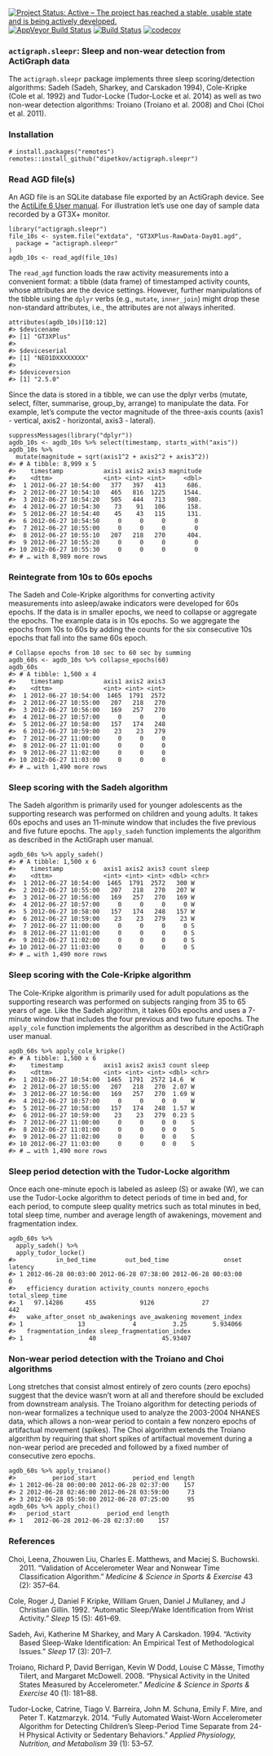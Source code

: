 [![Project Status: Active – The project has reached a stable, usable
state and is being actively
developed.](https://www.repostatus.org/badges/latest/active.svg)](https://www.repostatus.org/#active)
[![AppVeyor Build
Status](https://ci.appveyor.com/api/projects/status/github/dipetkov/actigraph.sleepr?branch=master&svg=true)](https://ci.appveyor.com/project/dipetkov/actigraph.sleepr)
[![Build
Status](https://travis-ci.org/dipetkov/actigraph.sleepr.svg?branch=master)](https://travis-ci.org/dipetkov/actigraph.sleepr)
[![codecov](https://codecov.io/gh/dipetkov/actigraph.sleepr/branch/master/graph/badge.svg)](https://codecov.io/gh/dipetkov/actigraph.sleepr)

<!-- README.md is generated from README.Rmd. Please edit that file -->

### `actigraph.sleepr`: Sleep and non-wear detection from ActiGraph data

The `actigraph.sleepr` package implements three sleep scoring/detection
algorithms: Sadeh (Sadeh, Sharkey, and Carskadon 1994), Cole-Kripke
(Cole et al. 1992) and Tudor-Locke (Tudor-Locke et al. 2014) as well as
two non-wear detection algorithms: Troiano (Troiano et al. 2008) and
Choi (Choi et al. 2011).

### Installation

    # install.packages("remotes")
    remotes::install_github("dipetkov/actigraph.sleepr")

### Read AGD file(s)

An AGD file is an SQLite database file exported by an ActiGraph device.
See the [ActiLife 6 User
manual](https://www.actigraphcorp.com/support/manuals/actilife-6-manual/).
For illustration let’s use one day of sample data recorded by a GT3X+
monitor.

    library("actigraph.sleepr")
    file_10s <- system.file("extdata", "GT3XPlus-RawData-Day01.agd",
      package = "actigraph.sleepr"
    )
    agdb_10s <- read_agd(file_10s)

The `read_agd` function loads the raw activity measurements into a
convenient format: a tibble (data frame) of timestamped activity counts,
whose attributes are the device settings. However, further manipulations
of the tibble using the `dplyr` verbs (e.g., `mutate`, `inner_join`)
might drop these non-standard attributes, i.e., the attributes are not
always inherited.

    attributes(agdb_10s)[10:12]
    #> $devicename
    #> [1] "GT3XPlus"
    #> 
    #> $deviceserial
    #> [1] "NEO1DXXXXXXXX"
    #> 
    #> $deviceversion
    #> [1] "2.5.0"

Since the data is stored in a tibble, we can use the dplyr verbs
(mutate, select, filter, summarise, group\_by, arrange) to manipulate
the data. For example, let’s compute the vector magnitude of the
three-axis counts (axis1 - vertical, axis2 - horizontal, axis3 -
lateral).

    suppressMessages(library("dplyr"))
    agdb_10s <- agdb_10s %>% select(timestamp, starts_with("axis"))
    agdb_10s %>%
      mutate(magnitude = sqrt(axis1^2 + axis2^2 + axis3^2))
    #> # A tibble: 8,999 x 5
    #>    timestamp           axis1 axis2 axis3 magnitude
    #>    <dttm>              <int> <int> <int>     <dbl>
    #>  1 2012-06-27 10:54:00   377   397   413      686.
    #>  2 2012-06-27 10:54:10   465   816  1225     1544.
    #>  3 2012-06-27 10:54:20   505   444   713      980.
    #>  4 2012-06-27 10:54:30    73    91   106      158.
    #>  5 2012-06-27 10:54:40    45    43   115      131.
    #>  6 2012-06-27 10:54:50     0     0     0        0 
    #>  7 2012-06-27 10:55:00     0     0     0        0 
    #>  8 2012-06-27 10:55:10   207   218   270      404.
    #>  9 2012-06-27 10:55:20     0     0     0        0 
    #> 10 2012-06-27 10:55:30     0     0     0        0 
    #> # … with 8,989 more rows

### Reintegrate from 10s to 60s epochs

The Sadeh and Cole-Kripke algorithms for converting activity
measurements into asleep/awake indicators were developed for 60s epochs.
If the data is in smaller epochs, we need to collapse or aggregate the
epochs. The example data is in 10s epochs. So we aggregate the epochs
from 10s to 60s by adding the counts for the six consecutive 10s epochs
that fall into the same 60s epoch.

    # Collapse epochs from 10 sec to 60 sec by summing
    agdb_60s <- agdb_10s %>% collapse_epochs(60)
    agdb_60s
    #> # A tibble: 1,500 x 4
    #>    timestamp           axis1 axis2 axis3
    #>    <dttm>              <int> <int> <int>
    #>  1 2012-06-27 10:54:00  1465  1791  2572
    #>  2 2012-06-27 10:55:00   207   218   270
    #>  3 2012-06-27 10:56:00   169   257   270
    #>  4 2012-06-27 10:57:00     0     0     0
    #>  5 2012-06-27 10:58:00   157   174   248
    #>  6 2012-06-27 10:59:00    23    23   279
    #>  7 2012-06-27 11:00:00     0     0     0
    #>  8 2012-06-27 11:01:00     0     0     0
    #>  9 2012-06-27 11:02:00     0     0     0
    #> 10 2012-06-27 11:03:00     0     0     0
    #> # … with 1,490 more rows

### Sleep scoring with the Sadeh algorithm

The Sadeh algorithm is primarily used for younger adolescents as the
supporting research was performed on children and young adults. It takes
60s epochs and uses an 11-minute window that includes the five previous
and five future epochs. The `apply_sadeh` function implements the
algorithm as described in the ActiGraph user manual.

    agdb_60s %>% apply_sadeh()
    #> # A tibble: 1,500 x 6
    #>    timestamp           axis1 axis2 axis3 count sleep
    #>    <dttm>              <int> <int> <int> <dbl> <chr>
    #>  1 2012-06-27 10:54:00  1465  1791  2572   300 W    
    #>  2 2012-06-27 10:55:00   207   218   270   207 W    
    #>  3 2012-06-27 10:56:00   169   257   270   169 W    
    #>  4 2012-06-27 10:57:00     0     0     0     0 W    
    #>  5 2012-06-27 10:58:00   157   174   248   157 W    
    #>  6 2012-06-27 10:59:00    23    23   279    23 W    
    #>  7 2012-06-27 11:00:00     0     0     0     0 S    
    #>  8 2012-06-27 11:01:00     0     0     0     0 S    
    #>  9 2012-06-27 11:02:00     0     0     0     0 S    
    #> 10 2012-06-27 11:03:00     0     0     0     0 S    
    #> # … with 1,490 more rows

### Sleep scoring with the Cole-Kripke algorithm

The Cole-Kripke algorithm is primarily used for adult populations as the
supporting research was performed on subjects ranging from 35 to 65
years of age. Like the Sadeh algorithm, it takes 60s epochs and uses a
7-minute window that includes the four previous and two future epochs.
The `apply_cole` function implements the algorithm as described in the
ActiGraph user manual.

    agdb_60s %>% apply_cole_kripke()
    #> # A tibble: 1,500 x 6
    #>    timestamp           axis1 axis2 axis3 count sleep
    #>    <dttm>              <int> <int> <int> <dbl> <chr>
    #>  1 2012-06-27 10:54:00  1465  1791  2572 14.6  W    
    #>  2 2012-06-27 10:55:00   207   218   270  2.07 W    
    #>  3 2012-06-27 10:56:00   169   257   270  1.69 W    
    #>  4 2012-06-27 10:57:00     0     0     0  0    W    
    #>  5 2012-06-27 10:58:00   157   174   248  1.57 W    
    #>  6 2012-06-27 10:59:00    23    23   279  0.23 S    
    #>  7 2012-06-27 11:00:00     0     0     0  0    S    
    #>  8 2012-06-27 11:01:00     0     0     0  0    S    
    #>  9 2012-06-27 11:02:00     0     0     0  0    S    
    #> 10 2012-06-27 11:03:00     0     0     0  0    S    
    #> # … with 1,490 more rows

### Sleep period detection with the Tudor-Locke algorithm

Once each one-minute epoch is labeled as asleep (S) or awake (W), we can
use the Tudor-Locke algorithm to detect periods of time in bed and, for
each period, to compute sleep quality metrics such as total minutes in
bed, total sleep time, number and average length of awakenings, movement
and fragmentation index.

    agdb_60s %>%
      apply_sadeh() %>%
      apply_tudor_locke()
    #>           in_bed_time        out_bed_time               onset latency
    #> 1 2012-06-28 00:03:00 2012-06-28 07:38:00 2012-06-28 00:03:00       0
    #>   efficiency duration activity_counts nonzero_epochs total_sleep_time
    #> 1   97.14286      455            9126             27              442
    #>   wake_after_onset nb_awakenings ave_awakening movement_index
    #> 1               13             4          3.25       5.934066
    #>   fragmentation_index sleep_fragmentation_index
    #> 1                  40                  45.93407

### Non-wear period detection with the Troiano and Choi algorithms

Long stretches that consist almost entirely of zero counts (zero epochs)
suggest that the device wasn’t worn at all and therefore should be
excluded from downstream analysis. The Troiano algorithm for detecting
periods of non-wear formalizes a technique used to analyze the 2003-2004
NHANES data, which allows a non-wear period to contain a few nonzero
epochs of artifactual movement (spikes). The Choi algorithm extends the
Troiano algorithm by requiring that short spikes of artifactual movement
during a non-wear period are preceded and followed by a fixed number of
consecutive zero epochs.

    agdb_60s %>% apply_troiano()
    #>          period_start          period_end length
    #> 1 2012-06-28 00:00:00 2012-06-28 02:37:00    157
    #> 2 2012-06-28 02:46:00 2012-06-28 03:59:00     73
    #> 3 2012-06-28 05:50:00 2012-06-28 07:25:00     95
    agdb_60s %>% apply_choi()
    #>   period_start          period_end length
    #> 1   2012-06-28 2012-06-28 02:37:00    157

### References

<div id="refs" class="references hanging-indent">

<div id="ref-Choi:2011aa">

Choi, Leena, Zhouwen Liu, Charles E. Matthews, and Maciej S. Buchowski.
2011. “Validation of Accelerometer Wear and Nonwear Time Classification
Algorithm.” *Medicine & Science in Sports & Exercise* 43 (2): 357–64.

</div>

<div id="ref-Cole:1992aa">

Cole, Roger J, Daniel F Kripke, William Gruen, Daniel J Mullaney, and J
Christian Gillin. 1992. “Automatic Sleep/Wake Identification from Wrist
Activity.” *Sleep* 15 (5): 461–69.

</div>

<div id="ref-Sadeh:1994aa">

Sadeh, Avi, Katherine M Sharkey, and Mary A Carskadon. 1994. “Activity
Based Sleep-Wake Identification: An Empirical Test of Methodological
Issues.” *Sleep* 17 (3): 201–7.

</div>

<div id="ref-Troiano:2008aa">

Troiano, Richard P, David Berrigan, Kevin W Dodd, Louise C Mâsse,
Timothy Tilert, and Margaret McDowell. 2008. “Physical Activity in the
United States Measured by Accelerometer.” *Medicine & Science in Sports
& Exercise* 40 (1): 181–88.

</div>

<div id="ref-Tudor-Locke:2014aa">

Tudor-Locke, Catrine, Tiago V. Barreira, John M. Schuna, Emily F. Mire,
and Peter T. Katzmarzyk. 2014. “Fully Automated Waist-Worn Accelerometer
Algorithm for Detecting Children’s Sleep-Period Time Separate from 24-H
Physical Activity or Sedentary Behaviors.” *Applied Physiology,
Nutrition, and Metabolism* 39 (1): 53–57.

</div>

</div>
